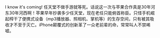 I know it&apos;s coming! 任天堂不做手游就等死。话说这一次与苹果合作真是30年河东30年河西啊！苹果早年抄袭多少任天堂，现在老任只能俯首称臣。只怪手机崛起榨干了便携式设备（mp3播放器、照相机、掌机等）的生存空间，只有被其吸收才不至于灭亡。iPhone颠覆式的创新革了一众老前辈的命，常常叫人不禁唏嘘。